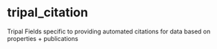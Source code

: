 # tripal_citation
Tripal Fields specific to providing automated citations for data based on properties + publications
